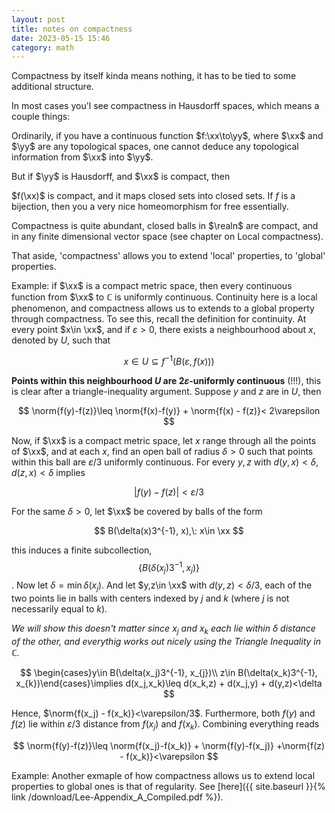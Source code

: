 ```yaml
---
layout: post
title: notes on compactness
date: 2023-05-15 15:46
category: math
---
```

Compactness by itself kinda means nothing, it has to be tied to some additional structure.

In most cases you'l see compactness in Hausdorff spaces, which means a couple things:

Ordinarily, if you have a continuous function $f:\xx\to\yy$, where $\xx$ and $\yy$ are any topological spaces, one cannot deduce any topological information from $\xx$ into $\yy$.

But if $\yy$ is Hausdorff, and $\xx$ is compact, then 

$f(\xx)$ is compact, and it maps closed sets into closed sets. If $f$ is a bijection, then you a very nice homeomorphism for free essentially.

Compactness is quite abundant, closed balls in $\realn$ are compact, and in any finite dimensional vector space (see chapter on Local compactness).

That aside, 'compactness' allows you to extend 'local' properties, to 'global' properties.

Example: if $\xx$ is a compact metric space, then every continuous function from $\xx$ to $\mathbb{C}$ is uniformly continuous. Continuity here is a local phenomenon, and compactness allows us to extends to a global property through compactness. To see this, recall the definition for continuity. At every point $x\in \xx$, and if $\varepsilon>0$, there exists a neighbourhood about $x$, denoted by $U$, such that

$$
    x\in U\subseteq f^{-1}(B(\varepsilon, f(x)))
$$

**Points within this neighbourhood $U$ are $2\varepsilon$-uniformly continuous** (!!!), this is clear after a triangle-inequality argument. Suppose $y$ and $z$ are in $U$, then

$$
    \norm{f(y)-f(z)}\leq \norm{f(x)-f(y)} + \norm{f(x) - f(z)}< 2\varepsilon
$$

Now, if $\xx$ is a compact metric space, let $x$ range through all the points of $\xx$, and at each $x$, find an open ball of radius $\delta>0$ such that points within this ball are $\varepsilon/3$ uniformly continuous. For every $y,z$ with $d(y,x)<\delta$, $d(z,x)<\delta$ implies

$$
|f(y)-f(z)|<\varepsilon/3
$$

For the same $\delta>0$, let $\xx$ be covered by balls of the form

$$
B(\delta(x)3^{-1}, x),\: x\in \xx
$$


this induces a finite subcollection, $$\{B(\delta(x_{j})3^{-1},x_{j})\}$$. Now let $\delta = \min \delta(x_j)$. And let $y,z\in \xx$ with $d(y,z)<\delta/3$, each of the two points lie in balls with centers indexed by $j$ and $k$ (where $j$ is not necessarily equal to $k$). 

*We will show this doesn't matter since $x_j$ and $x_k$ each lie within $\delta$ distance of the other, and everythig works out nicely using the Triangle Inequality in $\mathbb{C}$.*

$$
\begin{cases}y\in B(\delta(x_j)3^{-1}, x_{j})\\ z\in B(\delta(x_k)3^{-1}, x_{k})\end{cases}\implies d(x_j,x_k)\leq d(x_k,z) + d(x_j,y) + d(y,z)<\delta
$$

Hence, $\norm{f(x_j) - f(x_k)}<\varepsilon/3$. Furthermore, both $f(y)$ and $f(z)$ lie within $\varepsilon/3$ distance from $f(x_j)$ and $f(x_k)$. Combining everything reads

$$
\norm{f(y)-f(z)}\leq \norm{f(x_j)-f(x_k)} + \norm{f(y)-f(x_j)} +\norm{f(z) - f(x_k)}<\varepsilon
$$

Example: Another exmaple of how compactness allows us to extend local properties to global ones is that of regularity. See [here]({{ site.baseurl }}{% link /download/Lee-Appendix_A_Compiled.pdf %}).
